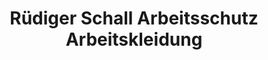 ---
title: "Rüdiger Schall Arbeitsschutz Arbeitskleidung"
url: /speyer/ruediger-schall-arbeitsschutz-arbeitskleidung/
shop: Kleidung
---